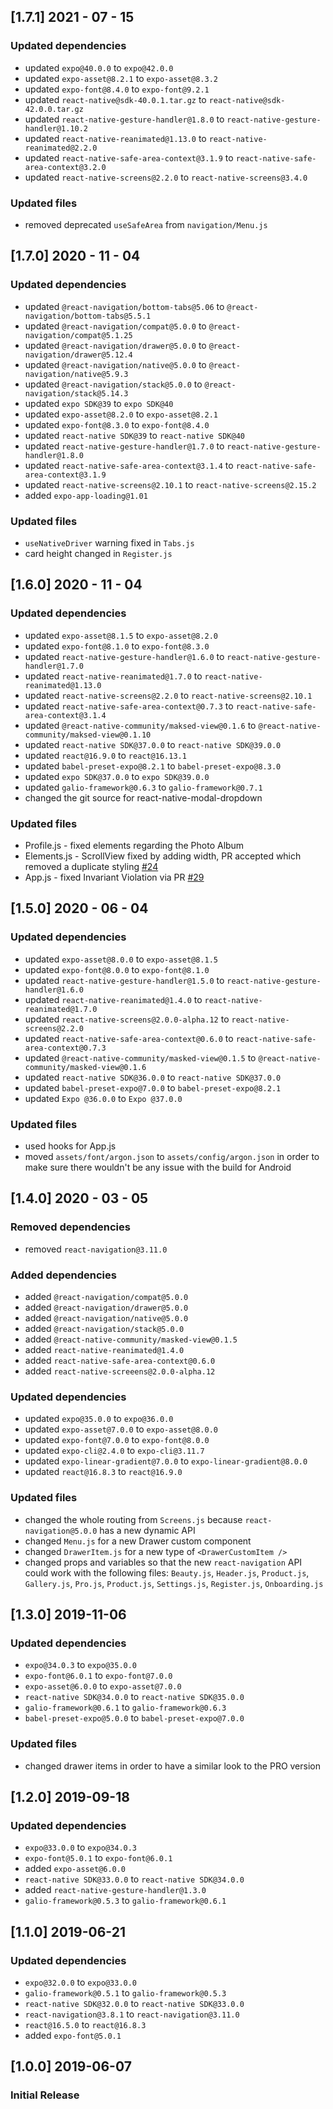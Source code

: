 ## [1.7.1] 2021 - 07 - 15
### Updated dependencies
- updated `expo@40.0.0` to `expo@42.0.0`
- updated `expo-asset@8.2.1` to `expo-asset@8.3.2`
- updated `expo-font@8.4.0` to `expo-font@9.2.1`
- updated `react-native@sdk-40.0.1.tar.gz` to `react-native@sdk-42.0.0.tar.gz`
- updated `react-native-gesture-handler@1.8.0` to `react-native-gesture-handler@1.10.2`
- updated `react-native-reanimated@1.13.0` to `react-native-reanimated@2.2.0`
- updated `react-native-safe-area-context@3.1.9` to `react-native-safe-area-context@3.2.0`
- updated `react-native-screens@2.2.0` to `react-native-screens@3.4.0`

### Updated files
- removed deprecated `useSafeArea` from `navigation/Menu.js`

## [1.7.0] 2020 - 11 - 04
### Updated dependencies
- updated `@react-navigation/bottom-tabs@5.06` to `@react-navigation/bottom-tabs@5.5.1`
- updated `@react-navigation/compat@5.0.0` to `@react-navigation/compat@5.1.25`
- updated `@react-navigation/drawer@5.0.0` to `@react-navigation/drawer@5.12.4`
- updated `@react-navigation/native@5.0.0` to `@react-navigation/native@5.9.3`
- updated `@react-navigation/stack@5.0.0` to `@react-navigation/stack@5.14.3`
- updated `expo SDK@39` to `expo SDK@40`
- updated `expo-asset@8.2.0` to `expo-asset@8.2.1`
- updated `expo-font@8.3.0` to `expo-font@8.4.0`
- updated `react-native SDK@39` to `react-native SDK@40`
- updated `react-native-gesture-handler@1.7.0` to `react-native-gesture-handler@1.8.0`
- updated `react-native-safe-area-context@3.1.4` to `react-native-safe-area-context@3.1.9`
- updated `react-native-screens@2.10.1` to `react-native-screens@2.15.2`
- added `expo-app-loading@1.01`

### Updated files
- `useNativeDriver` warning fixed in `Tabs.js`
- card height changed in `Register.js`


## [1.6.0] 2020 - 11 - 04
### Updated dependencies
- updated `expo-asset@8.1.5` to `expo-asset@8.2.0`
- updated `expo-font@8.1.0` to `expo-font@8.3.0`
- updated `react-native-gesture-handler@1.6.0` to `react-native-gesture-handler@1.7.0`
- updated `react-native-reanimated@1.7.0` to `react-native-reanimated@1.13.0`
- updated `react-native-screens@2.2.0` to `react-native-screens@2.10.1`
- updated `react-native-safe-area-context@0.7.3` to `react-native-safe-area-context@3.1.4`
- updated `@react-native-community/maksed-view@0.1.6` to `@react-native-community/maksed-view@0.1.10`
- updated `react-native SDK@37.0.0` to `react-native SDK@39.0.0`
- updated `react@16.9.0` to `react@16.13.1`
- updated `babel-preset-expo@8.2.1` to `babel-preset-expo@8.3.0`
- updated `expo SDK@37.0.0` to `expo SDK@39.0.0`
- updated `galio-framework@0.6.3` to `galio-framework@0.7.1`
- changed the git source for react-native-modal-dropdown

### Updated files
- Profile.js - fixed elements regarding the Photo Album
- Elements.js - ScrollView fixed by adding width, PR accepted which removed a duplicate styling [#24](https://github.com/creativetimofficial/argon-react-native/pull/24)
- App.js - fixed Invariant Violation via PR [#29](https://github.com/creativetimofficial/argon-react-native/pull/29)

## [1.5.0] 2020 - 06 - 04
### Updated dependencies
- updated `expo-asset@8.0.0` to `expo-asset@8.1.5`
- updated `expo-font@8.0.0` to `expo-font@8.1.0`
- updated `react-native-gesture-handler@1.5.0` to  `react-native-gesture-handler@1.6.0`
- updated `react-native-reanimated@1.4.0` to `react-native-reanimated@1.7.0`
- updated `react-native-screens@2.0.0-alpha.12` to `react-native-screens@2.2.0`
- updated `react-native-safe-area-context@0.6.0` to `react-native-safe-area-context@0.7.3`
- updated `@react-native-community/masked-view@0.1.5` to `@react-native-community/masked-view@0.1.6`
- updated `react-native SDK@36.0.0` to `react-native SDK@37.0.0`
- updated `babel-preset-expo@7.0.0` to `babel-preset-expo@8.2.1`
- updated `Expo @36.0.0` to `Expo @37.0.0`

### Updated files
- used hooks for App.js
- moved `assets/font/argon.json` to `assets/config/argon.json` in order to make sure there wouldn't be any issue with the build for Android

## [1.4.0] 2020 - 03 - 05
### Removed dependencies
- removed `react-navigation@3.11.0`

### Added dependencies
- added `@react-navigation/compat@5.0.0`
- added `@react-navigation/drawer@5.0.0`
- added `@react-navigation/native@5.0.0`
- added `@react-navigation/stack@5.0.0`
- added `@react-native-community/masked-view@0.1.5`
- added `react-native-reanimated@1.4.0`
- added `react-native-safe-area-context@0.6.0`
- added `react-native-screeens@2.0.0-alpha.12`

### Updated dependencies
- updated `expo@35.0.0` to `expo@36.0.0`
- updated `expo-asset@7.0.0` to `expo-asset@8.0.0`
- updated `expo-font@7.0.0` to `expo-font@8.0.0`
- updated `expo-cli@2.4.0` to `expo-cli@3.11.7`
- updated `expo-linear-gradient@7.0.0` to `expo-linear-gradient@8.0.0`
- updated `react@16.8.3` to `react@16.9.0`

### Updated files
- changed the whole routing from `Screens.js` because `react-navigation@5.0.0` has a new dynamic API
- changed `Menu.js` for a new Drawer custom component
- changed `DrawerItem.js` for a new type of `<DrawerCustomItem />`
- changed props and variables so that the new `react-navigation` API could work with the following files: `Beauty.js`, `Header.js`, `Product.js`, `Gallery.js`, `Pro.js`, `Product.js`, `Settings.js`, `Register.js`, `Onboarding.js`

## [1.3.0] 2019-11-06
### Updated dependencies
- `expo@34.0.3` to `expo@35.0.0`
- `expo-font@6.0.1` to `expo-font@7.0.0`
- `expo-asset@6.0.0` to `expo-asset@7.0.0`
- `react-native SDK@34.0.0` to `react-native SDK@35.0.0`
- `galio-framework@0.6.1` to `galio-framework@0.6.3`
- `babel-preset-expo@5.0.0` to `babel-preset-expo@7.0.0`

### Updated files
- changed drawer items in order to have a similar look to the PRO version

## [1.2.0] 2019-09-18
### Updated dependencies
- `expo@33.0.0` to `expo@34.0.3`
- `expo-font@5.0.1` to `expo-font@6.0.1`
- added `expo-asset@6.0.0`
- `react-native SDK@33.0.0` to `react-native SDK@34.0.0`
- added `react-native-gesture-handler@1.3.0`
- `galio-framework@0.5.3` to `galio-framework@0.6.1`

## [1.1.0] 2019-06-21
### Updated dependencies
- `expo@32.0.0` to `expo@33.0.0`
- `galio-framework@0.5.1` to `galio-framework@0.5.3`
- `react-native SDK@32.0.0` to `react-native SDK@33.0.0`
- `react-navigation@3.8.1` to `react-navigation@3.11.0`
- `react@16.5.0` to `react@16.8.3`
- added `expo-font@5.0.1`


## [1.0.0] 2019-06-07
### Initial Release
